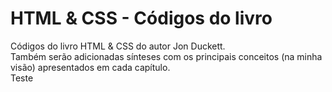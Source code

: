# HTML & CSS - Códigos do livro
Códigos do livro HTML &amp; CSS do autor Jon Duckett.
<br />
Também serão adicionadas sínteses com os principais conceitos (na minha visão)
apresentados em cada capítulo.
<br />
Teste